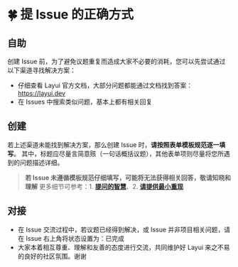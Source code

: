 # 🍀 提 Issue 的正确方式

## 自助

创建 Issue 前，为了避免议题重复而造成大家不必要的消耗，您可以先尝试通过以下渠道寻找解决方案：

- 仔细查看 Layui 官方文档，大部分问题都能通过文档找到答案：https://layui.dev
- 在 Issues 中搜索类似问题，基本上都有相关回复

## 创建

若上述渠道未能找到解决方案，那么创建 Issue 时，**请按照表单模板规范逐一填写**。
其中，标题应尽量言简意赅（一句话概括议题），其他表单项则尽量将您所遇到的问题描述详细。

> **若 Issue 未遵循模板规范仔细填写，可能将无法获得相关回答，敬请知晓和理解**
> 更多细节可参考：1. [**提问的智慧**](https://github.com/tvvocold/How-To-Ask-Questions-The-Smart-Way)、2. [**请提供最小重现**](https://antfu.me/posts/why-reproductions-are-required-zh)

## 对接

- 在 Issue 交流过程中，若议题已经得到解决，或 Issue 并非项目相关问题，请在 Issue 右上角将状态设置为：已完成
- 大家本着相互尊重、理解和友善的态度进行交流，共同维护好 Layui 来之不易的良好的社区氛围。谢谢
